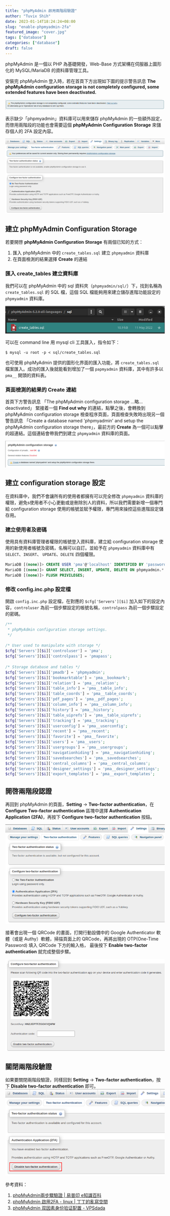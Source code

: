 ```yaml
---
title: "phpMyAdmin 啟用兩階段驗證"
author: "Tuvix Shih"
date: 2023-01-14T18:24:24+08:00
slug: "enable-phpmyadmin-2fa"
featured_image: "cover.jpg"
tags: ["database"]
categories: ["database"]
draft: false
---
```


phpMyAdmin 是一個以 PHP 為基礎開發，Web-Base 方式架構在伺服器上圖形化的 MySQL/MariaDB 的資料庫管理工具。

安裝完 phpMyAdmin 登入時，若在首頁下方出現如下圖的提示警告訊息 **The phpMyAdmin configuration storage is not completely configured, some extended features have been deactivated.**

![](phpmyadmin-2fa-1.png)

表示缺少「phpmyadmin」資料庫可以用來儲存 phpMyAdmin 的一些額外設定，而啓用兩階段的功能也會需要這個 **phpMyAdmin Configuration Storage** 來儲存個人的 2FA 設定內容。

![](phpmyadmin-2fa-2.png)

## 建立 phpMyAdmin Configuration Storage
若要開啓 **phpMyAdmin Configuration Storage** 有兩個已知的方式：
1. 匯入 phpMyAdmin 中的 `create_tables.sql` 建立 `phpmyadmin` 資料庫
2. 在頁面檢測的結果選擇 **Create** 的連結

### 匯入 create_tables 建立資料庫
我們可以在 phpMyAdmin 中的 sql 資料夾（`phpmyadmin/sql/`）下，找到名稱為 `create_tables.sql` 的 SQL 檔，這個 SQL 檔能夠用來建立儲存進階功能設定的 `phpmyadmin` 資料庫。

![](phpmyadmin-2fa-3.png)

可以在 command line 用 mysql cli 工具匯入，指令如下：
```shell
$ mysql -u root -p < sql/create_tables.sql
```

也可使用 phpMyAdmin 提供的圖形化界面的匯入功能，將 `create_tables.sql` 檔案匯入。成功的匯入後就能看到增加了一個 `papmyadmin` 資料庫，其中有許多以 `pma__` 開頭的資料表。


### 頁面檢測的結果的 Create 連結
首頁下方警告訊息 「The phpMyAdmin configuration storage ...略... deactivated」 緊接着一個 **Find out why** 的連結，點擊之後，會轉換到 phpMyAdmin configuration storage 檢查程序頁面，頁面檢查失敗時出現另一個警告訊息 「Create a database named 'phpmyadmin' and setup the phpMyAdmin configuration storage there」，最前方的 **Create** 為一個可以點擊的超連結。這個連結會帶我們到建立 `phpmyadmin` 資料庫的頁面。

![](phpmyadmin-2fa-4.png)


## 建立 configuration storage 設定

在資料庫中，我們不會讓所有的使用者都擁有可以完全修改 `phpmyadmin` 資料庫的權限，避免s使用者不小心更動或是刪除別人的資料，所以我們需要新增一個專門給 configuration storage 使用的帳號並賦予權限，專門用來操控這些進階設定儲存用。

### 建立使用者及密碼
使用具有資料庫管理者權限的帳號登入資料庫，建立給 configuration storage 使用的新使用者帳號及密碼，名稱可以自訂。並給予在 `phpmyadmin` 資料庫中有 `SELECT`、`INSERT`、 `UPDATE`、`DELETE` 四個權限。

```sql
MariaDB [(none)]> CREATE USER 'pma'@'localhost' IDENTIFIED BY 'password';
MariaDB [(none)]> GRANT SELECT, INSERT, UPDATE, DELETE ON phpmyadmin.* TO 'pma'@'localhost';
MariaDB [(none)]> FLUSH PRIVILEGES;
```


### 修改 config.inc.php 設定檔
開啟 `config.inc.php` 設定檔，在對應的 `$cfg['Servers'][$i]` 加入如下的設定內容，`controluser` 為前一個步驟設定的帳號名稱，`controlpass` 為前一個步驟設定的密碼。
```php
/**
 * phpMyAdmin configuration storage settings.
 */

/* User used to manipulate with storage */
$cfg['Servers'][$i]['controluser'] = 'pma';
$cfg['Servers'][$i]['controlpass'] = 'pmapass';

/* Storage database and tables */
$cfg['Servers'][$i]['pmadb'] = 'phpmyadmin';
$cfg['Servers'][$i]['bookmarktable'] = 'pma__bookmark';
$cfg['Servers'][$i]['relation'] = 'pma__relation';
$cfg['Servers'][$i]['table_info'] = 'pma__table_info';
$cfg['Servers'][$i]['table_coords'] = 'pma__table_coords';
$cfg['Servers'][$i]['pdf_pages'] = 'pma__pdf_pages';
$cfg['Servers'][$i]['column_info'] = 'pma__column_info';
$cfg['Servers'][$i]['history'] = 'pma__history';
$cfg['Servers'][$i]['table_uiprefs'] = 'pma__table_uiprefs';
$cfg['Servers'][$i]['tracking'] = 'pma__tracking';
$cfg['Servers'][$i]['userconfig'] = 'pma__userconfig';
$cfg['Servers'][$i]['recent'] = 'pma__recent';
$cfg['Servers'][$i]['favorite'] = 'pma__favorite';
$cfg['Servers'][$i]['users'] = 'pma__users';
$cfg['Servers'][$i]['usergroups'] = 'pma__usergroups';
$cfg['Servers'][$i]['navigationhiding'] = 'pma__navigationhiding';
$cfg['Servers'][$i]['savedsearches'] = 'pma__savedsearches';
$cfg['Servers'][$i]['central_columns'] = 'pma__central_columns';
$cfg['Servers'][$i]['designer_settings'] = 'pma__designer_settings';
$cfg['Servers'][$i]['export_templates'] = 'pma__export_templates';
```

## 開啓兩階段認證
再回到 phpMyAdmin 的頁面，**Setting** -> **Two-factor authentication**，在 **Configure Two-factor authentication** 區塊中選擇 **Authentication Application (2FA)**，再按下 **Configure two-factor authentication** 按鈕。

![](phpmyadmin-2fa-5.png)

接著會出現一個 QRCode 的畫面，打開行動設備中的 Google Authenticator 軟體（或是 Authy）軟體，掃描頁面上的 QRCode，再將出現的 OTP(One-Time Password) 填入 QRCode 下方的輸入格，
最後按下 **Enable two-factor authentication** 就完成整個步驟。

![](phpmyadmin-2fa-6.png)

## 關閉兩階段驗證
如果要關閉兩階段驗證，同樣回到 **Setting** -> **Two-factor authentication**，按下 **Disable two-factor authentication** 即可。
![](phpmyadmin-2fa-7.png)


參考資料：
1. [phpMyAdmin兩步驟驗證 | 易普印 e知識百科](https://blog.eprint.com.tw/phpmyadmin-with-two-factor-authentication/)
2. [phpMyAdmin 啟用2FA - linux | 丁丁的亂寫空間](https://blog.kawai.moe/linux/phpmyadmin-%E5%95%9F%E7%94%A82fa/)
4. [phpMyAdmin 双因素身份验证配置 - VPSdada](https://www.vpsdada.com/tools/phpmyadmin-two-factor-authentication/)
